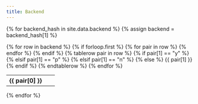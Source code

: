 ```yaml
---
title: Backend
---
```


<!-- <h2>Technical Features</h2> -->


  {% for backend_hash in site.data.backend %}
  {% assign backend = backend_hash[1] %}
<div clas="table-responsive">
    <table class="table">
    <colgroup>
        <col width="80%" />
        <col width="10%" />
        <col width="10%" />
    </colgroup>
        {% for row in backend %}
        {% if forloop.first %}
        <thread>
            <tr>
                {% for pair in row %}
                <th>{{ pair[0] }}</th>
                {% endfor %}
            </tr>
        </thread>
        {% endif %}
        <tbody>
            {% tablerow pair in row %}
                {% if pair[1] == "y" %}
                <i class="fas fa-check"></i>
                {% elsif pair[1] == "p" %}
                <i class="far fa-clock"></i>
                {% elsif pair[1] == "n" %}
                <i class="far fa-clock"></i>
                {% else %}
                {{ pair[1] }}
                {% endif %}
            {% endtablerow %}
        </tbody>
        {% endfor %}
    </table>
</div>
  {% endfor %}
